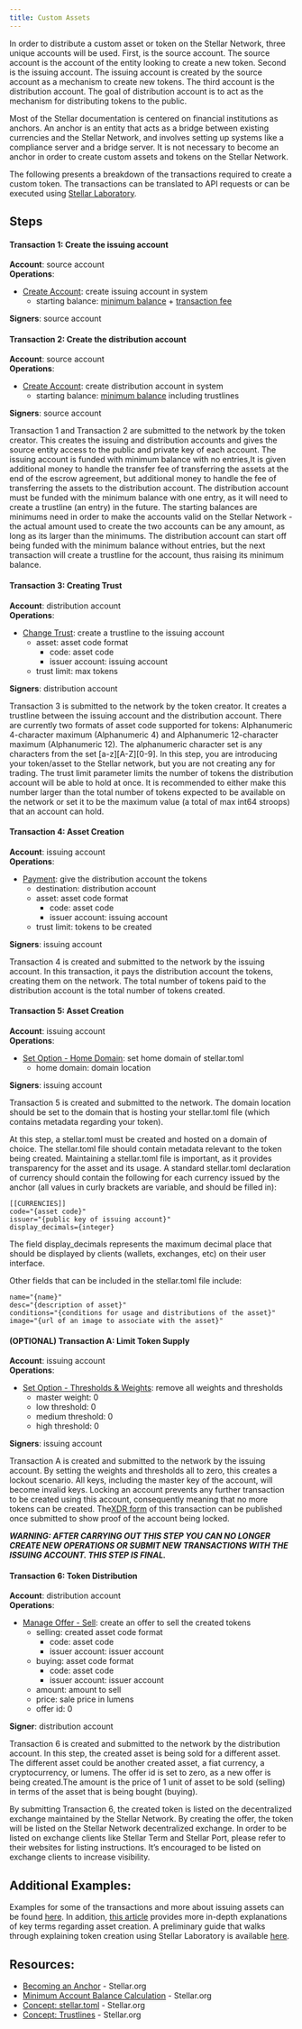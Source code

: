 ```yaml
---
title: Custom Assets
---
```


In order to distribute a custom asset or token on the Stellar Network, three unique accounts will be used. First, is the source account. The source account is the account of the entity looking to create a new token. Second is the issuing account. The issuing account is created by the source account as a mechanism to create new tokens. The third account is the distribution account. The goal of distribution account is to act as the mechanism for distributing tokens to the public. 

Most of the Stellar documentation is centered on financial institutions as anchors. An anchor is an entity that acts as a bridge between existing currencies and the Stellar Network, and involves setting up systems like a compliance server and a bridge server. It is not necessary to become an anchor in order to create custom assets and tokens on the Stellar Network. 

The following presents a breakdown of the transactions required to create a custom token. The transactions can be translated to API requests or can be executed using [Stellar Laboratory](https://www.stellar.org/laboratory/).


## Steps 

#### Transaction 1: Create the issuing account
**Account**: source account  
**Operations**:
- [Create Account](../concepts/list-of-operations.md#create-account): create issuing account in system
	 - starting balance: [minimum balance](../concepts/fees.md#minimum-account-balance) + [transaction fee](../concepts/fees.md#transaction-fee)

**Signers**: source account

#### Transaction 2: Create the distribution account
**Account**: source account  
**Operations**:
- [Create Account](../concepts/list-of-operations.md#create-account): create distribution account in system
	 - starting balance: [minimum balance](../concepts/fees.md#minimum-account-balance) including trustlines  

**Signers**: source account


Transaction 1 and Transaction 2 are submitted to the network by the token creator. This creates the issuing and distribution accounts and gives the source entity access to the public and private key of each account. The issuing account is funded with minimum balance with no entries,It is given additional money to handle the transfer fee of transferring the assets at the end of the escrow agreement, but additional money to handle the fee of transferring the assets to the distribution account. The distribution account must be funded with the minimum balance with one entry, as it will need to create a trustline (an entry) in the future. The starting balances are minimums need in order to make the accounts valid on the Stellar Network - the actual amount used to create the two accounts can be any amount, as long as its larger than the minimums. The distribution account can start off being funded with the minimum balance without entries, but the next transaction will create a trustline for the account, thus raising its minimum balance. 


#### Transaction 3: Creating Trust
**Account**: distribution account  
**Operations**:
- [Change Trust](../concepts/list-of-operations.md#change-trust): create a trustline to the issuing account
	 - asset: asset code format
	 	- code: asset code
	 	- issuer account: issuing account
	 - trust limit: max tokens  

**Signers**: distribution account


Transaction 3 is submitted to the network by the token creator. It creates a trustline between the issuing account and the distribution account. There are currently two formats of asset code supported for tokens: Alphanumeric 4-character maximum (Alphanumeric 4) and Alphanumeric 12-character maximum (Alphanumeric 12). The alphanumeric character set is any characters from the set [a-z][A-Z][0-9]. In this step, you are introducing your token/asset to the Stellar network, but you are not creating any for trading. The trust limit parameter limits the number of tokens the distribution account will be able to hold at once.  It is recommended to either make this number larger than the total number of tokens expected to be available on the network or set it to be the maximum value (a total of max int64 stroops) that an account can hold.


#### Transaction 4: Asset Creation
**Account**: issuing account  
**Operations**:
- [Payment](../concepts/list-of-operations.md#payment): give the distribution account the tokens
	 - destination: distribution account
	 - asset: asset code format
	 	- code: asset code
	 	- issuer account: issuing account
	 - trust limit: tokens to be created 

**Signers**: issuing account

Transaction 4 is created and submitted to the network by the issuing account. In this transaction, it pays the distribution account the tokens, creating them on the network. The total number of tokens paid to the distribution account is the total number of tokens created. 

#### Transaction 5: Asset Creation
**Account**: issuing account  
**Operations**:
- [Set Option - Home Domain](../concepts/list-of-operations.md#set-options): set home domain of stellar.toml
	 - home domain: domain location 

**Signers**: issuing account


Transaction 5 is created and submitted to the network. The domain location should be set to the domain that is hosting your stellar.toml file (which contains metadata regarding your token).

At this step, a stellar.toml must be created and hosted on a domain of choice. The stellar.toml file should contain metadata relevant to the token being created. Maintaining a stellar.toml file is important, as it provides transparency for the asset and its usage. 
A standard stellar.toml declaration of currency should contain the following for each currency issued by the anchor (all values in curly brackets are variable, and should be filled in):
```
[[CURRENCIES]]
code="{asset code}"
issuer="{public key of issuing account}"
display_decimals={integer}
```

The field display_decimals represents the maximum decimal place that should be displayed by clients (wallets, exchanges, etc) on their user interface. 

Other fields that can be included in the stellar.toml file include:
```
name="{name}"
desc="{description of asset}"
conditions="{conditions for usage and distributions of the asset}"
image="{url of an image to associate with the asset}"
```


#### (OPTIONAL) Transaction A: Limit Token Supply
**Account**: issuing account  
**Operations**:
- [Set Option - Thresholds & Weights](../concepts/list-of-operations.md#set-options): remove all weights and thresholds
	 - master weight: 0
	 - low threshold: 0
	 - medium threshold: 0
	 - high threshold: 0 

**Signers**: issuing account


Transaction A is created and submitted to the network by the issuing account. By setting the weights and thresholds all to zero, this creates a lockout scenario. All keys, including the master key of the account, will become invalid keys. Locking an account prevents any further transaction to be created using this account, consequently meaning that no more tokens can be created. The[XDR form](https://www.stellar.org/developers/horizon/reference/xdr.html) of this transaction can be published once submitted to show proof of the account being locked. 



***WARNING: AFTER CARRYING OUT THIS STEP YOU CAN NO LONGER CREATE NEW OPERATIONS OR SUBMIT NEW TRANSACTIONS WITH THE ISSUING ACCOUNT. THIS STEP IS FINAL.***


#### Transaction 6: Token Distribution
**Account**: distribution account  
**Operations**:
- [Manage Offer - Sell](../concepts/list-of-operations.md#manage-offer): create an offer to sell the created tokens
	- selling: created asset code format
		- code: asset code
		- issuer account: issuer account
	- buying: asset code format
		- code: asset code
		- issuer account: issuer account
	- amount: amount to sell
	- price: sale price in lumens
	- offer id: 0  

**Signer**: distribution account

Transaction 6 is created and submitted to the network by the distribution account. In this step, the created asset is being sold for a different asset. The different asset could be another created asset, a fiat currency, a cryptocurrency, or lumens.  The offer id is set to zero, as a new offer is being created.The amount is the price of 1 unit of asset to be sold (selling) in terms of the asset that is being bought (buying). 

By submitting Transaction 6, the created token is listed on the decentralized exchange maintained by the Stellar Network. By creating the offer, the token will be listed on the Stellar Network decentralized exchange. In order to be listed on exchange clients like Stellar Term and Stellar Port, please refer to their websites for listing instructions. It’s encouraged to be listed on exchange clients to increase visibility.



## Additional Examples:
Examples for some of the transactions and more about issuing assets can be found [here](../issuing-assets.md). In addition, [this article](../concepts/assets.md#anchors-issuing-assets) provides more in-depth explanations of key terms regarding asset creation. A preliminary guide that walks through explaining token creation using Stellar Laboratory is available [here](https://www.stellar.org/blog/tokens-on-stellar/).

## Resources:
- [Becoming an Anchor](../anchor/readme.md) - Stellar<span>.org
- [Minimum Account Balance Calculation](../concepts/fees.md#minimum-account-balance) - Stellar<span>.org
- [Concept: stellar.toml](../concepts/stellar-toml.md) - Stellar<span>.org
- [Concept: Trustlines](../concepts/assets.md#trustlines) - Stellar<span>.org
